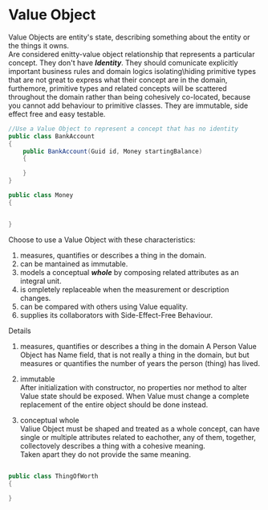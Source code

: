 # Value Object

Value Objects are entity's state, describing something about the entity or the things it owns.  
Are considered enitty-value object relationship that represents a particular concept.
They don't have ***Identity***.
They should comunicate explicitly important business rules and domain logics isolating\hiding primitive types that are not great to express what their concept are in the domain, furthemore, primitive types and related concepts will be scattered throughout the domain rather than being cohesively co-located, because you cannot add behaviour to primitive classes. 
They are immutable, side effect free and easy testable.

```c#
//Use a Value Object to represent a concept that has no identity
public class BankAccount
{
    public BankAccount(Guid id, Money startingBalance)
    {

    }
}

public class Money
{


}

```

Choose to use a Value Object with these characteristics:

1. measures, quantifies or describes a thing in the domain.
2. can be mantained as immutable.
3. models a conceptual ***whole*** by composing related attributes as an integral unit.
4. is ompletely replaceable when the measurement or description changes.
5. can be compared with others using Value equality.
6. supplies its collaborators with Side-Effect-Free Behaviour.  


Details

1. measures, quantifies or describes a thing in the domain
A Person Value Object has Name field, that is not really a thing in the domain, but but measures or quantifies the number of years the person (thing)
has lived.

2. immutable  
After initialization with constructor, no properties nor method to alter Value state should be exposed.
When Value must change a complete replacement of the entire object should be done instead.

3. conceptual whole  
Valiue Object must be shaped and treated as a whole concept, can have single or multiple attributes related to eachother,
any of them, together, collectovely describes a thing with a cohesive meaning.  
Taken apart they do not provide the same meaning.  

```c#

public class ThingOfWorth
{
    
}

```

